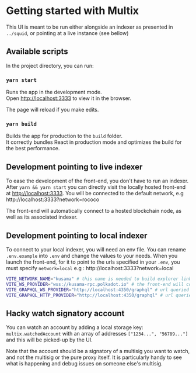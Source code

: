 # Getting started with Multix

This UI is meant to be run either alongside an indexer as presented in `../squid`, or pointing at a live instance (see bellow)


## Available scripts

In the project directory, you can run:

### `yarn start`

Runs the app in the development mode.\
Open [http://localhost:3333](http://localhost:3333) to view it in the browser.

The page will reload if you make edits.


### `yarn build`

Builds the app for production to the `build` folder.\
It correctly bundles React in production mode and optimizes the build for the best performance.

## Development pointing to live indexer

To ease the development of the front-end, you don't have to run an indexer.
After `yarn && yarn start` you can directly visit the locally hosted front-end at [http://localhost:3333](http://localhost:3333).
You will be connected to the default network, e.g http://localhost:3333?network=rococo

The front-end will automatically connect to a hosted blockchain node, as well as its associated indexer.

## Development pointing to local indexer

To connect to your local indexer, you will need an env file. You can rename `.env.example` into `.env` and change the values to your needs.
When you launch the front-end, for it to point to the urls specified in your `.env`, you must specify `network=local` e.g : http://localhost:3333?network=local

```bash
VITE_NETWORK_NAME="kusama" # this name is needed to build explorer links
VITE_WS_PROVIDER="wss://kusama-rpc.polkadot.io" # the front-end will connect to this blockchain node
VITE_GRAPHQL_WS_PROVIDER="http://localhost:4350/graphql" # url queried for the indexer subscriptions
VITE_GRAPHQL_HTTP_PROVIDER="http://localhost:4350/graphql" # url queried for the indexer queries
```

## Hacky watch signatory account

You can watch an account by adding a local storage key: `multix.watchedAccount` with an array of addresses `["1234...", "56789..."]` and this will be picked-up by the UI.

Note that the account should be a signatory of a multisig you want to watch, and not the multisig or the pure proxy itself.
It is particularly handy to see what is happening and debug issues on someone else's multisig.
